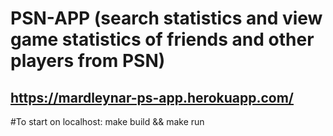 # PSN-APP (search statistics and view game statistics of friends and other players from PSN)
## https://mardleynar-ps-app.herokuapp.com/


#To start on localhost: make build && make run

